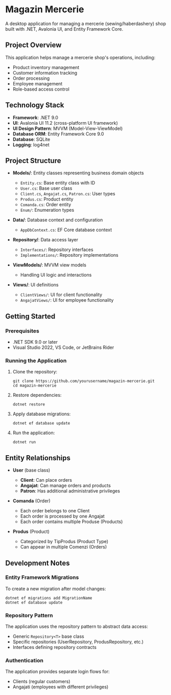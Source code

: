 # Magazin Mercerie

A desktop application for managing a mercerie (sewing/haberdashery) shop built with .NET, Avalonia UI, and Entity Framework Core.

## Project Overview

This application helps manage a mercerie shop's operations, including:

- Product inventory management
- Customer information tracking
- Order processing
- Employee management
- Role-based access control

## Technology Stack

- **Framework**: .NET 9.0
- **UI**: Avalonia UI 11.2 (cross-platform UI framework)
- **UI Design Pattern**: MVVM (Model-View-ViewModel)
- **Database ORM**: Entity Framework Core 9.0
- **Database**: SQLite
- **Logging**: log4net

## Project Structure

- **Models/**: Entity classes representing business domain objects

  - `Entity.cs`: Base entity class with ID
  - `User.cs`: Base user class
  - `Client.cs`, `Angajat.cs`, `Patron.cs`: User types
  - `Produs.cs`: Product entity
  - `Comanda.cs`: Order entity
  - `Enum/`: Enumeration types

- **Data/**: Database context and configuration

  - `AppDbContext.cs`: EF Core database context

- **Repository/**: Data access layer

  - `Interfaces/`: Repository interfaces
  - `Implementations/`: Repository implementations

- **ViewModels/**: MVVM view models

  - Handling UI logic and interactions

- **Views/**: UI definitions
  - `ClientViews/`: UI for client functionality
  - `AngajatViews/`: UI for employee functionality

## Getting Started

### Prerequisites

- .NET SDK 9.0 or later
- Visual Studio 2022, VS Code, or JetBrains Rider

### Running the Application

1. Clone the repository:

   ```
   git clone https://github.com/yourusername/magazin-mercerie.git
   cd magazin-mercerie
   ```

2. Restore dependencies:

   ```
   dotnet restore
   ```

3. Apply database migrations:

   ```
   dotnet ef database update
   ```

4. Run the application:
   ```
   dotnet run
   ```

## Entity Relationships

- **User** (base class)

  - **Client**: Can place orders
  - **Angajat**: Can manage orders and products
  - **Patron**: Has additional administrative privileges

- **Comanda** (Order)

  - Each order belongs to one Client
  - Each order is processed by one Angajat
  - Each order contains multiple Produse (Products)

- **Produs** (Product)
  - Categorized by TipProdus (Product Type)
  - Can appear in multiple Comenzi (Orders)

## Development Notes

### Entity Framework Migrations

To create a new migration after model changes:

```
dotnet ef migrations add MigrationName
dotnet ef database update
```

### Repository Pattern

The application uses the repository pattern to abstract data access:

- Generic `Repository<T>` base class
- Specific repositories (UserRepository, ProdusRepository, etc.)
- Interfaces defining repository contracts

### Authentication

The application provides separate login flows for:

- Clients (regular customers)
- Angajati (employees with different privileges)
